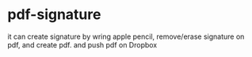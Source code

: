 # pdf-signature
it can create signature by wring apple pencil, remove/erase signature on pdf, and create pdf. and push pdf on Dropbox
